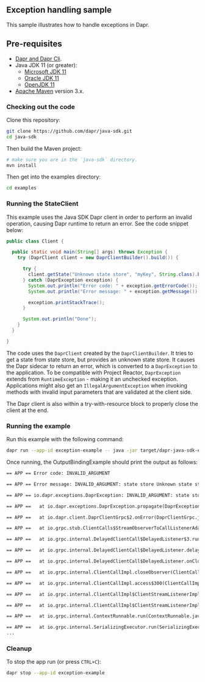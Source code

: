 ## Exception handling sample

This sample illustrates how to handle exceptions in Dapr.

## Pre-requisites

* [Dapr and Dapr Cli](https://docs.dapr.io/getting-started/install-dapr/).
* Java JDK 11 (or greater):
    * [Microsoft JDK 11](https://docs.microsoft.com/en-us/java/openjdk/download#openjdk-11)
    * [Oracle JDK 11](https://www.oracle.com/technetwork/java/javase/downloads/index.html#JDK11)
    * [OpenJDK 11](https://jdk.java.net/11/)
* [Apache Maven](https://maven.apache.org/install.html) version 3.x.

### Checking out the code

Clone this repository:

```sh
git clone https://github.com/dapr/java-sdk.git
cd java-sdk
```

Then build the Maven project:

```sh
# make sure you are in the `java-sdk` directory.
mvn install
```

Then get into the examples directory:
```sh
cd examples
```

### Running the StateClient
This example uses the Java SDK Dapr client in order to perform an invalid operation, causing Dapr runtime to return an error. See the code snippet below: 

```java
public class Client {

  public static void main(String[] args) throws Exception {
    try (DaprClient client = new DaprClientBuilder().build()) {

      try {
        client.getState("Unknown state store", "myKey", String.class).block();
      } catch (DaprException exception) {
        System.out.println("Error code: " + exception.getErrorCode());
        System.out.println("Error message: " + exception.getMessage());

        exception.printStackTrace();
      }

      System.out.println("Done");
    }
  }

}
```
The code uses the `DaprClient` created by the `DaprClientBuilder`. It tries to get a state from state store, but provides an unknown state store. It causes the Dapr sidecar to return an error, which is converted to a `DaprException` to the application. To be compatible with Project Reactor, `DaprException` extends from `RuntimeException` - making it an unchecked exception. Applications might also get an `IllegalArgumentException` when invoking methods with invalid input parameters that are validated at the client side.

The Dapr client is also within a try-with-resource block to properly close the client at the end.

### Running the example

Run this example with the following command:

<!-- STEP
name: Run exception example 
expected_stdout_lines:
  - '== APP == Error code: INVALID_ARGUMENT'
  - '== APP == Error message: INVALID_ARGUMENT: state store Unknown state store is not found'
background: true
sleep: 5
-->

```bash
dapr run --app-id exception-example -- java -jar target/dapr-java-sdk-examples-exec.jar io.dapr.examples.exception.Client
```

<!-- END_STEP -->

Once running, the OutputBindingExample should print the output as follows:

```txt
== APP == Error code: INVALID_ARGUMENT

== APP == Error message: INVALID_ARGUMENT: state store Unknown state store is not found

== APP == io.dapr.exceptions.DaprException: INVALID_ARGUMENT: state store Unknown state store is not found

== APP == 	at io.dapr.exceptions.DaprException.propagate(DaprException.java:168)

== APP == 	at io.dapr.client.DaprClientGrpc$2.onError(DaprClientGrpc.java:716)

== APP == 	at io.grpc.stub.ClientCalls$StreamObserverToCallListenerAdapter.onClose(ClientCalls.java:478)

== APP == 	at io.grpc.internal.DelayedClientCall$DelayedListener$3.run(DelayedClientCall.java:464)

== APP == 	at io.grpc.internal.DelayedClientCall$DelayedListener.delayOrExecute(DelayedClientCall.java:428)

== APP == 	at io.grpc.internal.DelayedClientCall$DelayedListener.onClose(DelayedClientCall.java:461)

== APP == 	at io.grpc.internal.ClientCallImpl.closeObserver(ClientCallImpl.java:617)

== APP == 	at io.grpc.internal.ClientCallImpl.access$300(ClientCallImpl.java:70)

== APP == 	at io.grpc.internal.ClientCallImpl$ClientStreamListenerImpl$1StreamClosed.runInternal(ClientCallImpl.java:803)

== APP == 	at io.grpc.internal.ClientCallImpl$ClientStreamListenerImpl$1StreamClosed.runInContext(ClientCallImpl.java:782)

== APP == 	at io.grpc.internal.ContextRunnable.run(ContextRunnable.java:37)

== APP == 	at io.grpc.internal.SerializingExecutor.run(SerializingExecutor.java:123)
...

```

### Cleanup

To stop the app run (or press `CTRL+C`):

<!-- STEP
name: Cleanup
-->

```bash
dapr stop --app-id exception-example
```

<!-- END_STEP -->